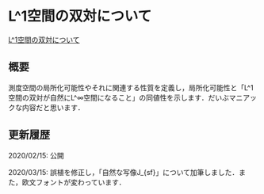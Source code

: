 # L^1空間の双対について

[L^1空間の双対について](files/dual-of-l1_20200315.pdf)

## 概要

測度空間の局所化可能性やそれに関連する性質を定義し，局所化可能性と「L^1空間の双対が自然にL^∞空間になること」の同値性を示します．だいぶマニアックな内容だと思います．

## 更新履歴

2020/02/15: 公開

2020/03/15: 誤植を修正し，「自然な写像J\_{sf}」について加筆しました．また，欧文フォントが変わっています．
